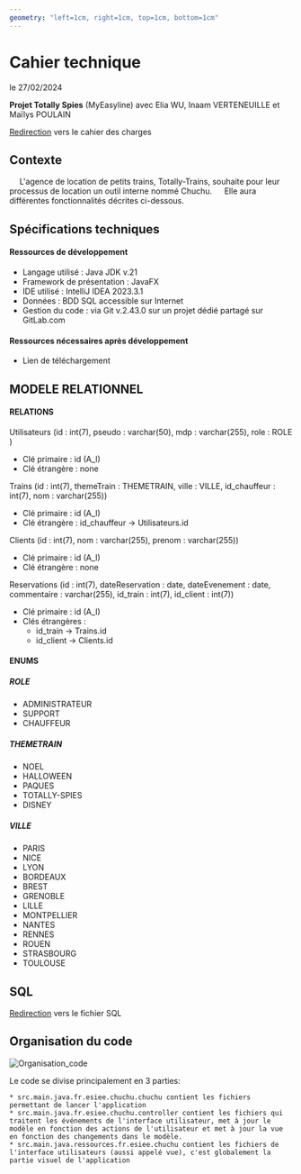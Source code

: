 ```yaml
---
geometry: "left=1cm, right=1cm, top=1cm, bottom=1cm"
---
```


# Cahier technique  
le 27/02/2024

**Projet Totally Spies** (MyEasyline) avec Elia WU, Inaam VERTENEUILLE et Maïlys POULAIN

[Redirection](README.md) vers le cahier des charges

## Contexte

&emsp; L'agence de location de petits trains, Totally-Trains, souhaite pour leur processus de location un outil interne nommé Chuchu. 
&emsp; Elle aura différentes fonctionnalités décrites ci-dessous.

## Spécifications techniques 

#### Ressources de développement

* Langage utilisé : Java JDK v.21
* Framework de présentation : JavaFX
* IDE utilisé : IntelliJ IDEA 2023.3.1
* Données : BDD SQL accessible sur Internet
* Gestion du code : via Git v.2.43.0 sur un projet dédié partagé sur GitLab.com

#### Ressources nécessaires après développement

* Lien de téléchargement

## MODELE RELATIONNEL 

#### RELATIONS

Utilisateurs (id : int(7), pseudo : varchar(50), mdp : varchar(255), role : ROLE )
* Clé primaire : id (A_I)
* Clé étrangère : none

Trains (id : int(7), themeTrain : THEMETRAIN, ville : VILLE, id_chauffeur : int(7), nom : varchar(255))
* Clé primaire : id (A_I)
* Clé étrangère : id_chauffeur -> Utilisateurs.id

Clients (id : int(7), nom : varchar(255), prenom : varchar(255))
* Clé primaire : id (A_I)
* Clé étrangère : none

Reservations (id : int(7), dateReservation : date, dateEvenement : date, commentaire : varchar(255), id_train : int(7), id_client : int(7))
* Clé primaire : id (A_I)
* Clés étrangères : 
    * id_train -> Trains.id
    * id_client -> Clients.id

#### ENUMS

##### ROLE 
- ADMINISTRATEUR
- SUPPORT
- CHAUFFEUR

##### THEMETRAIN
- NOEL
- HALLOWEEN
- PAQUES
- TOTALLY-SPIES
- DISNEY

##### VILLE
- PARIS
- NICE
- LYON
- BORDEAUX
- BREST
- GRENOBLE
- LILLE
- MONTPELLIER
- NANTES
- RENNES 
- ROUEN
- STRASBOURG
- TOULOUSE

## SQL 

[Redirection](chuchu.sql) vers le fichier SQL

## Organisation du code

![Organisation_code](img/Organisation_code.png)

Le code se divise principalement en 3 parties:

    * src.main.java.fr.esiee.chuchu.chuchu contient les fichiers permettant de lancer l'application
    * src.main.java.fr.esiee.chuchu.controller contient les fichiers qui traitent les événements de l'interface utilisateur, met à jour le modèle en fonction des actions de l'utilisateur et met à jour la vue en fonction des changements dans le modèle.
    * src.main.java.ressources.fr.esiee.chuchu contient les fichiers de l'interface utilisateurs (aussi appelé vue), c'est globalement la partie visuel de l'application